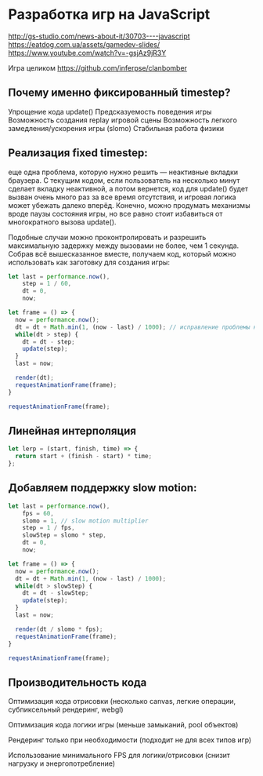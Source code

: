 Разработка игр на JavaScript
============================

http://gs-studio.com/news-about-it/30703----javascript  
https://eatdog.com.ua/assets/gamedev-slides/  
https://www.youtube.com/watch?v=-gsjAz9jR3Y  

Игра целиком
https://github.com/inferpse/clanbomber


Почему именно фиксированный timestep?
-------------------------------------
Упрощение кода update()
Предсказуемость поведения игры
Возможность создания replay игровой сцены
Возможность легкого замедления/ускорения игры (slomo)
Стабильная работа физики

Реализация fixed timestep:
-------------------------

еще одна проблема, которую нужно решить — неактивные вкладки браузера. С текущим кодом, 
если пользователь на несколько минут сделает вкладку неактивной, а потом вернется, 
код для update() будет вызван очень много раз за все время отсутствия, 
и игровая логика может убежать далеко вперёд. Конечно, можно продумать механизмы вроде 
паузы состояния игры, но все равно стоит избавиться от многократного вызова update().

Подобные случаи можно проконтролировать и разрешить максимальную задержку между вызовами 
не более, чем 1 секунда. Собрав всё вышесказанное вместе, получаем код, который 
можно использовать как заготовку для создания игры:

```javascript
let last = performance.now(),
    step = 1 / 60,
    dt = 0,
    now;

let frame = () => {
  now = performance.now();
  dt = dt + Math.min(1, (now - last) / 1000); // исправление проблемы неактивных вкладок
  while(dt > step) {
    dt = dt - step;
    update(step);
  }
  last = now;

  render(dt);
  requestAnimationFrame(frame);
}

requestAnimationFrame(frame);
```

Линейная интерполяция
---------------------

```javascript
let lerp = (start, finish, time) => {
  return start + (finish - start) * time;
};
```

Добавляем поддержку slow motion:
--------------------------------

```javascript
let last = performance.now(),
    fps = 60,
    slomo = 1, // slow motion multiplier
    step = 1 / fps,
    slowStep = slomo * step,
    dt = 0,
    now;

let frame = () => {
  now = performance.now();
  dt = dt + Math.min(1, (now - last) / 1000);
  while(dt > slowStep) {
    dt = dt - slowStep;
    update(step);
  }
  last = now;

  render(dt / slomo * fps);
  requestAnimationFrame(frame);
}

requestAnimationFrame(frame);
```


Производительность кода
-----------------------
Оптимизация кода отрисовки
(несколько canvas, легкие операции, субпиксельный рендеринг, webgl)

Оптимизация кода логики игры
(меньше замыканий, pool объектов)

Рендеринг только при необходимости
(подходит не для всех типов игр)

Использование минимального FPS для логики/отрисовки
(снизит нагрузку и энергопотребление)




